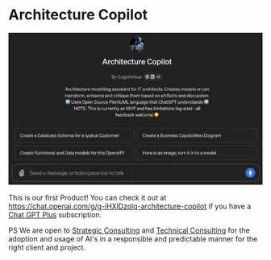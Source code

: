 # Architecture Copilot

![Architecture Copilot](./ArchitectureCopilot-condensed.png)

This is our first Product! You can check it out at https://chat.openai.com/g/g-iHXlDzolq-architecture-copilot if you have a [Chat GPT Plus](https://openai.com/blog/chatgpt-plus) subscription.

PS We are open to [Strategic Consulting](../Consulting/strategic.md) and [Technical Consulting](../Consulting/technology.md) for the adoption and usage of AI's in a responsible and predictable manner for the right client and project.